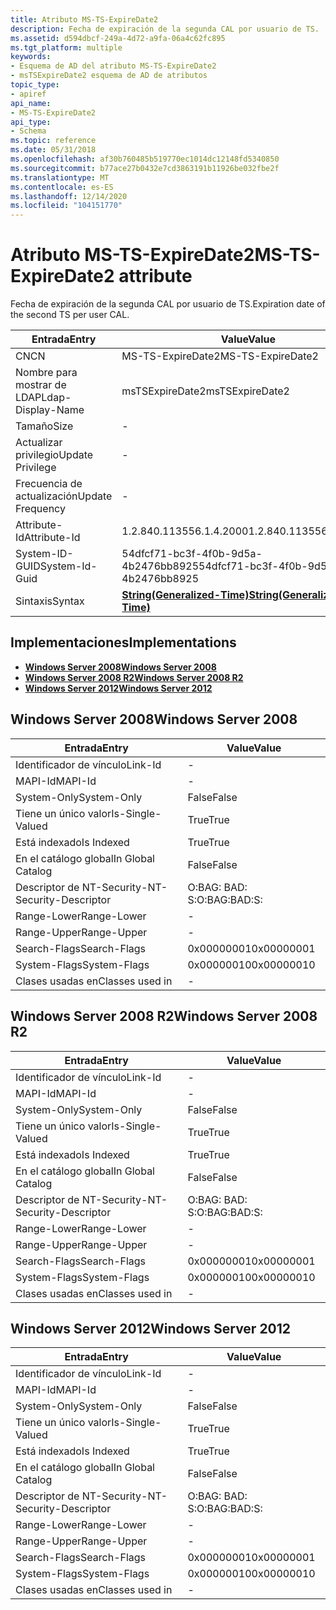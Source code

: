 ```yaml
---
title: Atributo MS-TS-ExpireDate2
description: Fecha de expiración de la segunda CAL por usuario de TS.
ms.assetid: d594dbcf-249a-4d72-a9fa-06a4c62fc895
ms.tgt_platform: multiple
keywords:
- Esquema de AD del atributo MS-TS-ExpireDate2
- msTSExpireDate2 esquema de AD de atributos
topic_type:
- apiref
api_name:
- MS-TS-ExpireDate2
api_type:
- Schema
ms.topic: reference
ms.date: 05/31/2018
ms.openlocfilehash: af30b760485b519770ec1014dc12148fd5340850
ms.sourcegitcommit: b77ace27b0432e7cd3863191b11926be032fbe2f
ms.translationtype: MT
ms.contentlocale: es-ES
ms.lasthandoff: 12/14/2020
ms.locfileid: "104151770"
---
```

# <a name="ms-ts-expiredate2-attribute"></a><span data-ttu-id="03f77-105">Atributo MS-TS-ExpireDate2</span><span class="sxs-lookup"><span data-stu-id="03f77-105">MS-TS-ExpireDate2 attribute</span></span>

<span data-ttu-id="03f77-106">Fecha de expiración de la segunda CAL por usuario de TS.</span><span class="sxs-lookup"><span data-stu-id="03f77-106">Expiration date of the second TS per user CAL.</span></span>



| <span data-ttu-id="03f77-107">Entrada</span><span class="sxs-lookup"><span data-stu-id="03f77-107">Entry</span></span> | <span data-ttu-id="03f77-108">Value</span><span class="sxs-lookup"><span data-stu-id="03f77-108">Value</span></span> |
|-------------------|---------------------------------------------------------------|
| <span data-ttu-id="03f77-109">CN</span><span class="sxs-lookup"><span data-stu-id="03f77-109">CN</span></span>                | <span data-ttu-id="03f77-110">MS-TS-ExpireDate2</span><span class="sxs-lookup"><span data-stu-id="03f77-110">MS-TS-ExpireDate2</span></span>                                             |
| <span data-ttu-id="03f77-111">Nombre para mostrar de LDAP</span><span class="sxs-lookup"><span data-stu-id="03f77-111">Ldap-Display-Name</span></span> | <span data-ttu-id="03f77-112">msTSExpireDate2</span><span class="sxs-lookup"><span data-stu-id="03f77-112">msTSExpireDate2</span></span>                                               |
| <span data-ttu-id="03f77-113">Tamaño</span><span class="sxs-lookup"><span data-stu-id="03f77-113">Size</span></span>              | \-                                                            |
| <span data-ttu-id="03f77-114">Actualizar privilegio</span><span class="sxs-lookup"><span data-stu-id="03f77-114">Update Privilege</span></span>  | \-                                                            |
| <span data-ttu-id="03f77-115">Frecuencia de actualización</span><span class="sxs-lookup"><span data-stu-id="03f77-115">Update Frequency</span></span>  | \-                                                            |
| <span data-ttu-id="03f77-116">Attribute-Id</span><span class="sxs-lookup"><span data-stu-id="03f77-116">Attribute-Id</span></span>      | <span data-ttu-id="03f77-117">1.2.840.113556.1.4.2000</span><span class="sxs-lookup"><span data-stu-id="03f77-117">1.2.840.113556.1.4.2000</span></span>                                       |
| <span data-ttu-id="03f77-118">System-ID-GUID</span><span class="sxs-lookup"><span data-stu-id="03f77-118">System-Id-Guid</span></span>    | <span data-ttu-id="03f77-119">54dfcf71-bc3f-4f0b-9d5a-4b2476bb8925</span><span class="sxs-lookup"><span data-stu-id="03f77-119">54dfcf71-bc3f-4f0b-9d5a-4b2476bb8925</span></span>                          |
| <span data-ttu-id="03f77-120">Sintaxis</span><span class="sxs-lookup"><span data-stu-id="03f77-120">Syntax</span></span>            | [<span data-ttu-id="03f77-121">**String(Generalized-Time)**</span><span class="sxs-lookup"><span data-stu-id="03f77-121">**String(Generalized-Time)**</span></span>](s-string-generalized-time.md) |



## <a name="implementations"></a><span data-ttu-id="03f77-122">Implementaciones</span><span class="sxs-lookup"><span data-stu-id="03f77-122">Implementations</span></span>

-   [<span data-ttu-id="03f77-123">**Windows Server 2008**</span><span class="sxs-lookup"><span data-stu-id="03f77-123">**Windows Server 2008**</span></span>](#windows-server-2008)
-   [<span data-ttu-id="03f77-124">**Windows Server 2008 R2**</span><span class="sxs-lookup"><span data-stu-id="03f77-124">**Windows Server 2008 R2**</span></span>](#windows-server-2008-r2)
-   [<span data-ttu-id="03f77-125">**Windows Server 2012**</span><span class="sxs-lookup"><span data-stu-id="03f77-125">**Windows Server 2012**</span></span>](#windows-server-2012)

## <a name="windows-server-2008"></a><span data-ttu-id="03f77-126">Windows Server 2008</span><span class="sxs-lookup"><span data-stu-id="03f77-126">Windows Server 2008</span></span>



| <span data-ttu-id="03f77-127">Entrada</span><span class="sxs-lookup"><span data-stu-id="03f77-127">Entry</span></span> | <span data-ttu-id="03f77-128">Value</span><span class="sxs-lookup"><span data-stu-id="03f77-128">Value</span></span> |
|------------------------|--------------|
| <span data-ttu-id="03f77-129">Identificador de vínculo</span><span class="sxs-lookup"><span data-stu-id="03f77-129">Link-Id</span></span>                | \-           |
| <span data-ttu-id="03f77-130">MAPI-Id</span><span class="sxs-lookup"><span data-stu-id="03f77-130">MAPI-Id</span></span>                | \-           |
| <span data-ttu-id="03f77-131">System-Only</span><span class="sxs-lookup"><span data-stu-id="03f77-131">System-Only</span></span>            | <span data-ttu-id="03f77-132">False</span><span class="sxs-lookup"><span data-stu-id="03f77-132">False</span></span>        |
| <span data-ttu-id="03f77-133">Tiene un único valor</span><span class="sxs-lookup"><span data-stu-id="03f77-133">Is-Single-Valued</span></span>       | <span data-ttu-id="03f77-134">True</span><span class="sxs-lookup"><span data-stu-id="03f77-134">True</span></span>         |
| <span data-ttu-id="03f77-135">Está indexado</span><span class="sxs-lookup"><span data-stu-id="03f77-135">Is Indexed</span></span>             | <span data-ttu-id="03f77-136">True</span><span class="sxs-lookup"><span data-stu-id="03f77-136">True</span></span>         |
| <span data-ttu-id="03f77-137">En el catálogo global</span><span class="sxs-lookup"><span data-stu-id="03f77-137">In Global Catalog</span></span>      | <span data-ttu-id="03f77-138">False</span><span class="sxs-lookup"><span data-stu-id="03f77-138">False</span></span>        |
| <span data-ttu-id="03f77-139">Descriptor de NT-Security-</span><span class="sxs-lookup"><span data-stu-id="03f77-139">NT-Security-Descriptor</span></span> | <span data-ttu-id="03f77-140">O:BAG: BAD: S:</span><span class="sxs-lookup"><span data-stu-id="03f77-140">O:BAG:BAD:S:</span></span> |
| <span data-ttu-id="03f77-141">Range-Lower</span><span class="sxs-lookup"><span data-stu-id="03f77-141">Range-Lower</span></span>            | \-           |
| <span data-ttu-id="03f77-142">Range-Upper</span><span class="sxs-lookup"><span data-stu-id="03f77-142">Range-Upper</span></span>            | \-           |
| <span data-ttu-id="03f77-143">Search-Flags</span><span class="sxs-lookup"><span data-stu-id="03f77-143">Search-Flags</span></span>           | <span data-ttu-id="03f77-144">0x00000001</span><span class="sxs-lookup"><span data-stu-id="03f77-144">0x00000001</span></span>   |
| <span data-ttu-id="03f77-145">System-Flags</span><span class="sxs-lookup"><span data-stu-id="03f77-145">System-Flags</span></span>           | <span data-ttu-id="03f77-146">0x00000010</span><span class="sxs-lookup"><span data-stu-id="03f77-146">0x00000010</span></span>   |
| <span data-ttu-id="03f77-147">Clases usadas en</span><span class="sxs-lookup"><span data-stu-id="03f77-147">Classes used in</span></span>        | \-           |



## <a name="windows-server-2008-r2"></a><span data-ttu-id="03f77-148">Windows Server 2008 R2</span><span class="sxs-lookup"><span data-stu-id="03f77-148">Windows Server 2008 R2</span></span>



| <span data-ttu-id="03f77-149">Entrada</span><span class="sxs-lookup"><span data-stu-id="03f77-149">Entry</span></span> | <span data-ttu-id="03f77-150">Value</span><span class="sxs-lookup"><span data-stu-id="03f77-150">Value</span></span> |
|------------------------|--------------|
| <span data-ttu-id="03f77-151">Identificador de vínculo</span><span class="sxs-lookup"><span data-stu-id="03f77-151">Link-Id</span></span>                | \-           |
| <span data-ttu-id="03f77-152">MAPI-Id</span><span class="sxs-lookup"><span data-stu-id="03f77-152">MAPI-Id</span></span>                | \-           |
| <span data-ttu-id="03f77-153">System-Only</span><span class="sxs-lookup"><span data-stu-id="03f77-153">System-Only</span></span>            | <span data-ttu-id="03f77-154">False</span><span class="sxs-lookup"><span data-stu-id="03f77-154">False</span></span>        |
| <span data-ttu-id="03f77-155">Tiene un único valor</span><span class="sxs-lookup"><span data-stu-id="03f77-155">Is-Single-Valued</span></span>       | <span data-ttu-id="03f77-156">True</span><span class="sxs-lookup"><span data-stu-id="03f77-156">True</span></span>         |
| <span data-ttu-id="03f77-157">Está indexado</span><span class="sxs-lookup"><span data-stu-id="03f77-157">Is Indexed</span></span>             | <span data-ttu-id="03f77-158">True</span><span class="sxs-lookup"><span data-stu-id="03f77-158">True</span></span>         |
| <span data-ttu-id="03f77-159">En el catálogo global</span><span class="sxs-lookup"><span data-stu-id="03f77-159">In Global Catalog</span></span>      | <span data-ttu-id="03f77-160">False</span><span class="sxs-lookup"><span data-stu-id="03f77-160">False</span></span>        |
| <span data-ttu-id="03f77-161">Descriptor de NT-Security-</span><span class="sxs-lookup"><span data-stu-id="03f77-161">NT-Security-Descriptor</span></span> | <span data-ttu-id="03f77-162">O:BAG: BAD: S:</span><span class="sxs-lookup"><span data-stu-id="03f77-162">O:BAG:BAD:S:</span></span> |
| <span data-ttu-id="03f77-163">Range-Lower</span><span class="sxs-lookup"><span data-stu-id="03f77-163">Range-Lower</span></span>            | \-           |
| <span data-ttu-id="03f77-164">Range-Upper</span><span class="sxs-lookup"><span data-stu-id="03f77-164">Range-Upper</span></span>            | \-           |
| <span data-ttu-id="03f77-165">Search-Flags</span><span class="sxs-lookup"><span data-stu-id="03f77-165">Search-Flags</span></span>           | <span data-ttu-id="03f77-166">0x00000001</span><span class="sxs-lookup"><span data-stu-id="03f77-166">0x00000001</span></span>   |
| <span data-ttu-id="03f77-167">System-Flags</span><span class="sxs-lookup"><span data-stu-id="03f77-167">System-Flags</span></span>           | <span data-ttu-id="03f77-168">0x00000010</span><span class="sxs-lookup"><span data-stu-id="03f77-168">0x00000010</span></span>   |
| <span data-ttu-id="03f77-169">Clases usadas en</span><span class="sxs-lookup"><span data-stu-id="03f77-169">Classes used in</span></span>        | \-           |



## <a name="windows-server-2012"></a><span data-ttu-id="03f77-170">Windows Server 2012</span><span class="sxs-lookup"><span data-stu-id="03f77-170">Windows Server 2012</span></span>



| <span data-ttu-id="03f77-171">Entrada</span><span class="sxs-lookup"><span data-stu-id="03f77-171">Entry</span></span> | <span data-ttu-id="03f77-172">Value</span><span class="sxs-lookup"><span data-stu-id="03f77-172">Value</span></span> |
|------------------------|--------------|
| <span data-ttu-id="03f77-173">Identificador de vínculo</span><span class="sxs-lookup"><span data-stu-id="03f77-173">Link-Id</span></span>                | \-           |
| <span data-ttu-id="03f77-174">MAPI-Id</span><span class="sxs-lookup"><span data-stu-id="03f77-174">MAPI-Id</span></span>                | \-           |
| <span data-ttu-id="03f77-175">System-Only</span><span class="sxs-lookup"><span data-stu-id="03f77-175">System-Only</span></span>            | <span data-ttu-id="03f77-176">False</span><span class="sxs-lookup"><span data-stu-id="03f77-176">False</span></span>        |
| <span data-ttu-id="03f77-177">Tiene un único valor</span><span class="sxs-lookup"><span data-stu-id="03f77-177">Is-Single-Valued</span></span>       | <span data-ttu-id="03f77-178">True</span><span class="sxs-lookup"><span data-stu-id="03f77-178">True</span></span>         |
| <span data-ttu-id="03f77-179">Está indexado</span><span class="sxs-lookup"><span data-stu-id="03f77-179">Is Indexed</span></span>             | <span data-ttu-id="03f77-180">True</span><span class="sxs-lookup"><span data-stu-id="03f77-180">True</span></span>         |
| <span data-ttu-id="03f77-181">En el catálogo global</span><span class="sxs-lookup"><span data-stu-id="03f77-181">In Global Catalog</span></span>      | <span data-ttu-id="03f77-182">False</span><span class="sxs-lookup"><span data-stu-id="03f77-182">False</span></span>        |
| <span data-ttu-id="03f77-183">Descriptor de NT-Security-</span><span class="sxs-lookup"><span data-stu-id="03f77-183">NT-Security-Descriptor</span></span> | <span data-ttu-id="03f77-184">O:BAG: BAD: S:</span><span class="sxs-lookup"><span data-stu-id="03f77-184">O:BAG:BAD:S:</span></span> |
| <span data-ttu-id="03f77-185">Range-Lower</span><span class="sxs-lookup"><span data-stu-id="03f77-185">Range-Lower</span></span>            | \-           |
| <span data-ttu-id="03f77-186">Range-Upper</span><span class="sxs-lookup"><span data-stu-id="03f77-186">Range-Upper</span></span>            | \-           |
| <span data-ttu-id="03f77-187">Search-Flags</span><span class="sxs-lookup"><span data-stu-id="03f77-187">Search-Flags</span></span>           | <span data-ttu-id="03f77-188">0x00000001</span><span class="sxs-lookup"><span data-stu-id="03f77-188">0x00000001</span></span>   |
| <span data-ttu-id="03f77-189">System-Flags</span><span class="sxs-lookup"><span data-stu-id="03f77-189">System-Flags</span></span>           | <span data-ttu-id="03f77-190">0x00000010</span><span class="sxs-lookup"><span data-stu-id="03f77-190">0x00000010</span></span>   |
| <span data-ttu-id="03f77-191">Clases usadas en</span><span class="sxs-lookup"><span data-stu-id="03f77-191">Classes used in</span></span>        | \-           |



 

 




